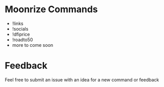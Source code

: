 # Moonrize Commands
- !links
- !socials
- !dfiprice
- !roadto50
- more to come soon


# Feedback
Feel free to submit an issue with an idea for a new command or feedback

